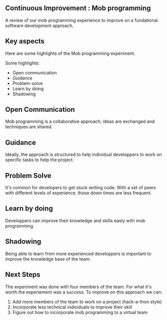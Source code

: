 ## Continuous Improvement : Mob programming

A review of our mob programming experience to improve on a fundational software development approach.



## Key aspects

Here are some highlights of the Mob programming experiment. 

Some highlights: 
  - Open communication
  - Guidance
  - Problem-solve
  - Learn by doing
  - Shadowing



## Open Communication

Mob programming is a collaborative approach; ideas are exchanged and techniques are shared.



## Guidance

Ideally, the approach is structured to help individual developpers to work on specific tasks to help the project.



## Problem Solve

It's common for developers to get stuck writing code. With a set of peers with different levels of experience, those down times are less frequent.



## Learn by doing

Developpers can improve their knowledge and skills easly with mob programming.



## Shadowing

Being able to learn from more experienced developpers is important to improve the knowledge base of the team.



## Next Steps

The experiment was done with four members of the team. For what it's worth the experiement was a success. To improve on this approach we can: 

  1. Add more members of the team to work on a project (hack-a-thon style) 
  2. Incorporate less technical individuals to improve their skill
  3. Figure out how to incorporate mob programming to a virtual team
